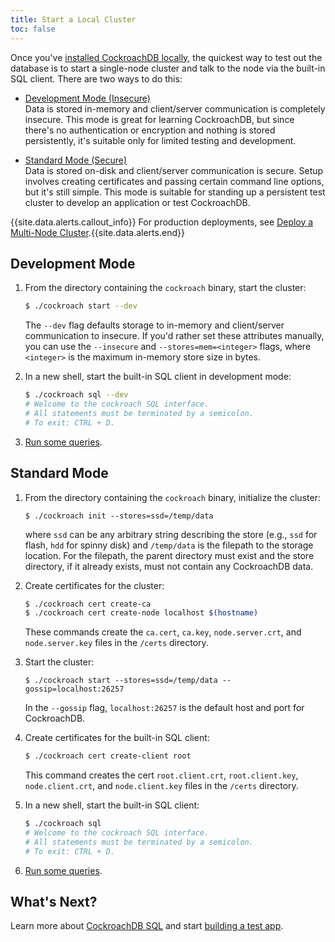 ```yaml
---
title: Start a Local Cluster
toc: false
---
```


Once you've [installed CockroachDB locally](/install-cockroachdb), the quickest way to test out the database is to start a single-node cluster and talk to the node via the built-in SQL client. There are two ways to do this:

- [Development Mode (Insecure)](#development-mode)  
Data is stored in-memory and client/server communication is completely insecure. This mode is great for learning CockroachDB, but since there's no authentication or encryption and nothing is stored persistently, it's suitable only for limited testing and development.  

- [Standard Mode (Secure)](#standard-mode)  
Data is stored on-disk and client/server communication is secure. Setup involves creating certificates and passing certain command line options, but it's still simple. This mode is suitable for standing up a persistent test cluster to develop an application or test CockroachDB.

{{site.data.alerts.callout_info}} For production deployments, see <a href="http://cockroachlabs.com/docs/deploy-a-multinode-cluster.html">Deploy a Multi-Node Cluster</a>.{{site.data.alerts.end}}

## Development Mode

1. From the directory containing the `cockroach` binary, start the cluster:
    
    ```bash
    $ ./cockroach start --dev
    ```
    The `--dev` flag defaults storage to in-memory and client/server communication to insecure. If you'd rather set these attributes manually, you can use the `--insecure` and `--stores=mem=<integer>` flags, where `<integer>` is the maximum in-memory store size in bytes. 

2. In a new shell, start the built-in SQL client in development mode:

    ```bash
    $ ./cockroach sql --dev
    # Welcome to the cockroach SQL interface.
    # All statements must be terminated by a semicolon.
    # To exit: CTRL + D.
    ```

3. [Run some queries](/basic-sql-commands.html).

## Standard Mode

1. From the directory containing the `cockroach` binary, initialize the cluster:

    ```
    $ ./cockroach init --stores=ssd=/temp/data
    ```
    where `ssd` can be any arbitrary string describing the store (e.g., `ssd` for flash, `hdd` for spinny disk) and `/temp/data` is the filepath to the storage location. For the filepath, the parent directory must exist and the store directory, if it already exists, must not contain any CockroachDB data.

2. Create certificates for the cluster:

    ```bash
    $ ./cockroach cert create-ca
    $ ./cockroach cert create-node localhost $(hostname) 
    ```
    These commands create the `ca.cert`, `ca.key`, `node.server.crt`, and `node.server.key` files in the `/certs` directory.  

3. Start the cluster:

    ```
    $ ./cockroach start --stores=ssd=/temp/data --gossip=localhost:26257
    ```
    In the `--gossip` flag, `localhost:26257` is the default host and port for CockroachDB. 

4. Create certificates for the built-in SQL client:

    ```bash
    $ ./cockroach cert create-client root
    ```
    This command creates the cert `root.client.crt`, `root.client.key`, `node.client.crt`, and `node.client.key` files in the `/certs` directory.

5. In a new shell, start the built-in SQL client:

    ```bash
    $ ./cockroach sql
    # Welcome to the cockroach SQL interface.
    # All statements must be terminated by a semicolon.
    # To exit: CTRL + D.
    ```

6. [Run some queries](/basic-sql-commands.html).

## What's Next?
Learn more about [CockroachDB SQL](/basic-sql-commands.html) and start [building a test app](/build-a-test-app.html).
